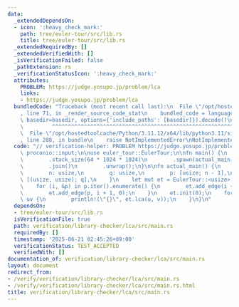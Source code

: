 ```yaml
---
data:
  _extendedDependsOn:
  - icon: ':heavy_check_mark:'
    path: tree/euler-tour/src/lib.rs
    title: tree/euler-tour/src/lib.rs
  _extendedRequiredBy: []
  _extendedVerifiedWith: []
  _isVerificationFailed: false
  _pathExtension: rs
  _verificationStatusIcon: ':heavy_check_mark:'
  attributes:
    PROBLEM: https://judge.yosupo.jp/problem/lca
    links:
    - https://judge.yosupo.jp/problem/lca
  bundledCode: "Traceback (most recent call last):\n  File \"/opt/hostedtoolcache/Python/3.11.12/x64/lib/python3.11/site-packages/onlinejudge_verify/documentation/build.py\"\
    , line 71, in _render_source_code_stat\n    bundled_code = language.bundle(stat.path,\
    \ basedir=basedir, options={'include_paths': [basedir]}).decode()\n          \
    \         ^^^^^^^^^^^^^^^^^^^^^^^^^^^^^^^^^^^^^^^^^^^^^^^^^^^^^^^^^^^^^^^^^^^^^^^^^^^^^^^^^\n\
    \  File \"/opt/hostedtoolcache/Python/3.11.12/x64/lib/python3.11/site-packages/onlinejudge_verify/languages/rust.py\"\
    , line 288, in bundle\n    raise NotImplementedError\nNotImplementedError\n"
  code: "// verification-helper: PROBLEM https://judge.yosupo.jp/problem/lca\n\nuse\
    \ proconio::input;\n\nuse euler_tour::EulerTour;\n\nfn main() {\n    std::thread::Builder::new()\n\
    \        .stack_size(64 * 1024 * 1024)\n        .spawn(actual_main)\n        .unwrap()\n\
    \        .join()\n        .unwrap();\n}\n\nfn actual_main() {\n    input! {\n\
    \        n: usize,\n        q: usize,\n        p: [usize; n - 1],\n        uv:\
    \ [(usize, usize); q],\n    }\n    let mut et = EulerTour::<usize>::new(n);\n\
    \    for (i, &p) in p.iter().enumerate() {\n        et.add_edge(i + 1, p, 0);\n\
    \        et.add_edge(p, i + 1, 0);\n    }\n    et.init(0);\n    for (u, v) in\
    \ uv {\n        println!(\"{}\", et.lca(u, v));\n    }\n}\n"
  dependsOn:
  - tree/euler-tour/src/lib.rs
  isVerificationFile: true
  path: verification/library-checker/lca/src/main.rs
  requiredBy: []
  timestamp: '2025-06-21 02:45:26+09:00'
  verificationStatus: TEST_ACCEPTED
  verifiedWith: []
documentation_of: verification/library-checker/lca/src/main.rs
layout: document
redirect_from:
- /verify/verification/library-checker/lca/src/main.rs
- /verify/verification/library-checker/lca/src/main.rs.html
title: verification/library-checker/lca/src/main.rs
---
```

